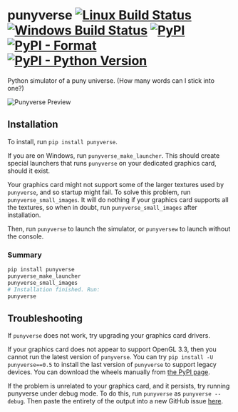 # punyverse [![Linux Build Status](https://img.shields.io/travis/quantum5/punyverse.svg?logo=linux&logoColor=white)](https://travis-ci.org/quantum5/punyverse) [![Windows Build Status](https://img.shields.io/appveyor/ci/quantum5/punyverse.svg?logo=windows)](https://ci.appveyor.com/project/quantum5/punyverse) [![PyPI](https://img.shields.io/pypi/v/punyverse.svg)](https://pypi.org/project/punyverse/) [![PyPI - Format](https://img.shields.io/pypi/format/punyverse.svg)](https://pypi.org/project/punyverse/) [![PyPI - Python Version](https://img.shields.io/pypi/pyversions/punyverse.svg)](https://pypi.org/project/punyverse/)

Python simulator of a puny universe. (How many words can I stick into one?)

![Punyverse Preview](https://guanzhong.ca/assets/projects/punyverse-1.0-7e302d32fb62574e7f7a04acaf9c54e8658821614654280e26e54fab4a840254.png)

## Installation

To install, run `pip install punyverse`.

If you are on Windows, run `punyverse_make_launcher`. This should create special launchers that runs `punyverse` on
your dedicated graphics card, should it exist.

Your graphics card might not support some of the larger textures used by `punyverse`, and so startup might fail.
To solve this problem, run `punyverse_small_images`. It will do nothing if your graphics card supports all the
textures, so when in doubt, run `punyverse_small_images` after installation.

Then, run `punyverse` to launch the simulator, or `punyversew` to launch without the console.

### Summary

```bash
pip install punyverse
punyverse_make_launcher
punyverse_small_images
# Installation finished. Run:
punyverse
```

## Troubleshooting

If `punyverse` does not work, try upgrading your graphics card drivers.

If your graphics card does not appear to support OpenGL 3.3, then you cannot run the latest version of `punyverse`.
You can try `pip install -U punyverse==0.5` to install the last version of `punyverse` to support legacy devices.
You can download the wheels manually from [the PyPI page](https://pypi.org/project/punyverse/0.5/).

If the problem is unrelated to your graphics card, and it persists, try running punyverse under debug mode. To do this,
run `punyverse` as `punyverse --debug`. Then paste the entirety of the output into a new GitHub issue
[here](https://github.com/quantum5/punyverse/issues/new).
